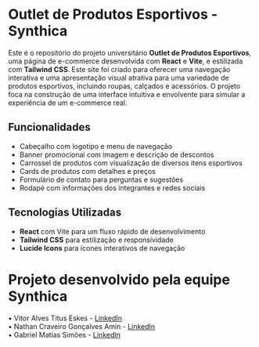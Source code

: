 # Outlet de Produtos Esportivos - Synthica

Este é o repositório do projeto universitário **Outlet de Produtos Esportivos**, uma página de e-commerce desenvolvida com **React** e **Vite**, e estilizada com **Tailwind CSS**. Este site foi criado para oferecer uma navegação interativa e uma apresentação visual atrativa para uma variedade de produtos esportivos, incluindo roupas, calçados e acessórios. O projeto foca na construção de uma interface intuitiva e envolvente para simular a experiência de um e-commerce real.

## Funcionalidades

- Cabeçalho com logotipo e menu de navegação
- Banner promocional com imagem e descrição de descontos
- Carrossel de produtos com visualização de diversos itens esportivos
- Cards de produtos com detalhes e preços
- Formulário de contato para perguntas e sugestões
- Rodapé com informações dos integrantes e redes sociais

## Tecnologias Utilizadas

- **React** com Vite para um fluxo rápido de desenvolvimento
- **Tailwind CSS** para estilização e responsividade
- **Lucide Icons** para ícones interativos de navegação

# Projeto desenvolvido pela equipe Synthica

• Vitor Alves Titus Eskes - [LinkedIn](https://www.linkedin.com/in/vitor-eskes-2727bb2b6/)  
• Nathan Craveiro Gonçalves Amin - [LinkedIn](https://www.linkedin.com/in/nathan-amin-6900462b6/)  
• Gabriel Matias Simões - [LinkedIn](https://www.linkedin.com/in/gabriel-matias-simoes-5a55562b7/)  
